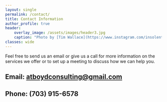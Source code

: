 ```yaml
---
layout: single
permalink: /contact/
title: Contact Information
author_profile: true
header:
    overlay_image: /assets/images/header3.jpg
    caption: "Photo by [Tim Wallace](https://www.instagram.com/insolentprodigy/)"
classes: wide
---
```


Feel free to send us an email or give us a call for more information on the services we offer or to set up a meeting to discuss how we can help you. 

## Email: atboydconsulting@gmail.com 

## Phone: (703) 915-6578 

